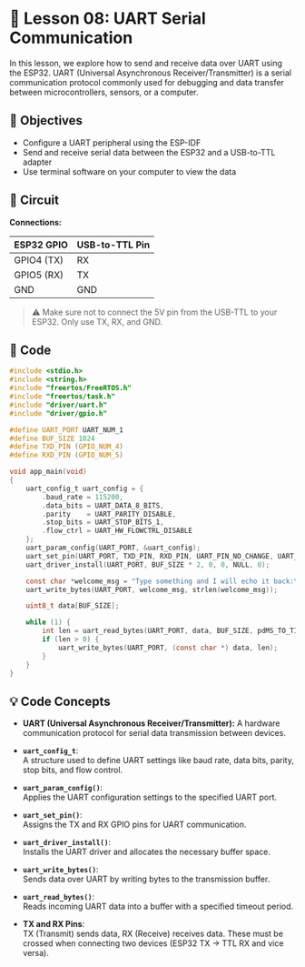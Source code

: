 # 📡 Lesson 08: UART Serial Communication

In this lesson, we explore how to send and receive data over UART using the ESP32. UART (Universal Asynchronous Receiver/Transmitter) is a serial communication protocol commonly used for debugging and data transfer between microcontrollers, sensors, or a computer.

## 🧠 Objectives

- Configure a UART peripheral using the ESP-IDF
- Send and receive serial data between the ESP32 and a USB-to-TTL adapter
- Use terminal software on your computer to view the data

## 🔌 Circuit

**Connections:**

| ESP32 GPIO | USB-to-TTL Pin |
|------------|----------------|
| GPIO4 (TX) | RX             |
| GPIO5 (RX) | TX             |
| GND        | GND            |

> ⚠️ Make sure not to connect the 5V pin from the USB-TTL to your ESP32. Only use TX, RX, and GND.

## 📄 Code

```c
#include <stdio.h>
#include <string.h>
#include "freertos/FreeRTOS.h"
#include "freertos/task.h"
#include "driver/uart.h"
#include "driver/gpio.h"

#define UART_PORT UART_NUM_1
#define BUF_SIZE 1024
#define TXD_PIN (GPIO_NUM_4)
#define RXD_PIN (GPIO_NUM_5)

void app_main(void)
{
    uart_config_t uart_config = {
        .baud_rate = 115200,
        .data_bits = UART_DATA_8_BITS,
        .parity    = UART_PARITY_DISABLE,
        .stop_bits = UART_STOP_BITS_1,
        .flow_ctrl = UART_HW_FLOWCTRL_DISABLE
    };
    uart_param_config(UART_PORT, &uart_config);
    uart_set_pin(UART_PORT, TXD_PIN, RXD_PIN, UART_PIN_NO_CHANGE, UART_PIN_NO_CHANGE);
    uart_driver_install(UART_PORT, BUF_SIZE * 2, 0, 0, NULL, 0);

    const char *welcome_msg = "Type something and I will echo it back:\n";
    uart_write_bytes(UART_PORT, welcome_msg, strlen(welcome_msg));

    uint8_t data[BUF_SIZE];

    while (1) {
        int len = uart_read_bytes(UART_PORT, data, BUF_SIZE, pdMS_TO_TICKS(1000));
        if (len > 0) {
            uart_write_bytes(UART_PORT, (const char *) data, len);
        }
    }
}
```
## 💡 Code Concepts

- **UART (Universal Asynchronous Receiver/Transmitter):**
  A hardware communication protocol for serial data transmission between devices.

- **`uart_config_t`**:  
  A structure used to define UART settings like baud rate, data bits, parity, stop bits, and flow control.

- **`uart_param_config()`**:  
  Applies the UART configuration settings to the specified UART port.

- **`uart_set_pin()`**:  
  Assigns the TX and RX GPIO pins for UART communication.

- **`uart_driver_install()`**:  
  Installs the UART driver and allocates the necessary buffer space.

- **`uart_write_bytes()`**:  
  Sends data over UART by writing bytes to the transmission buffer.

- **`uart_read_bytes()`**:  
  Reads incoming UART data into a buffer with a specified timeout period.

- **TX and RX Pins**:  
  TX (Transmit) sends data, RX (Receive) receives data. These must be crossed when connecting two devices (ESP32 TX → TTL RX and vice versa).